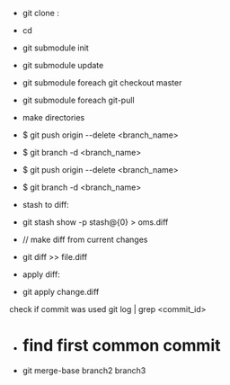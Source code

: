 

* git clone <host>:<project location>
* cd <project folder name>
* git submodule init 
* git submodule update
* git submodule foreach git checkout master
* git submodule foreach git-pull
* make directories
  
 

* $ git push origin --delete <branch_name>

* $ git branch -d <branch_name>


* $ git push origin --delete <branch_name>
* $ git branch -d <branch_name>


* stash to diff:
* git stash show -p stash@{0} > oms.diff
* // make diff from current changes
* git diff >> file.diff

* apply diff:
* git apply change.diff

check if commit was used
git log | grep <commit_id>

* # find first common commit
* git merge-base branch2 branch3
